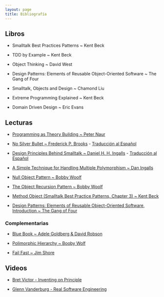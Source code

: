 ```yaml
---
layout: page
title: Bibliografía
---
```


## Libros

- Smalltalk Best Practices Patterns ~ Kent Beck

- TDD by Example ~ Kent Beck

- Object Thinking ~ David West

- Design Patterns: Elements of Reusable Object-Oriented Software ~ The Gang of Four

- Smalltalk, Objects and Design ~ Chamond Liu

- Extreme Programming Explained ~ Kent Beck

- Domain Driven Design ~ Eric Evans

## Lecturas

- [Programming as Theory Building ~ Peter Naur](bibliografia/programming-as-theory-building.pdf)

- [No Silver Bullet ~ Frederick P. Brooks](bibliografia/no-silver-bullet.pdf) - [Traducción al Español](https://gist.github.com/esparta/582e43af7b803e0aaf69)

- [Design Principles Behind Smalltalk ~ Daniel H. H. Ingalls](https://www.cs.virginia.edu/~evans/cs655/readings/smalltalk.html) - [Traducción al Español](https://drive.google.com/file/d/1O6eT8gYyoJQzi09K8nqp22vkR8wfNKWH/view)

- [A Simple Technique for Handling Multiple Polymorphism ~ Dan Ingalls](bibliografia/simple-technique-for-handling-multiple-polymorphism.pdf)

- [Null Object Pattern ~ Bobby Woolf](bibliografia/null-object-pattern.pdf)

- [The Object Recursion Pattern ~ Bobby Woolf](bibliografia/object-recusion-pattern.pdf)

- [Method Object (Smalltalk Best Practice Patterns, Chapter 3) ~ Kent Beck](bibliografia/method-object.pdf)

- [Design Patterns: Elements of Reusable Object-Oriented Software, Introduction ~ The Gang of Four](bibliografia/intro-design-patterns.pdf)

### Complementarias

- [Blue Book ~ Adele Goldberg & David Robson](http://sdmeta.gforge.inria.fr/FreeBooks/BlueBook/Bluebook.pdf)

- [Polimorphic Hierarchy ~ Booby Wolf](bibliografia/polymorphic-hierarchy.pdf)

- [Fail Fast ~ Jim Shore](bibliografia/fail-fast.pdf)

## Videos

- [Bret Victor - Inventing on Principle](https://vimeo.com/36579366)

- [Glenn Vanderburg - Real Software Engineering](https://www.youtube.com/watch?v=NP9AIUT9nos)
